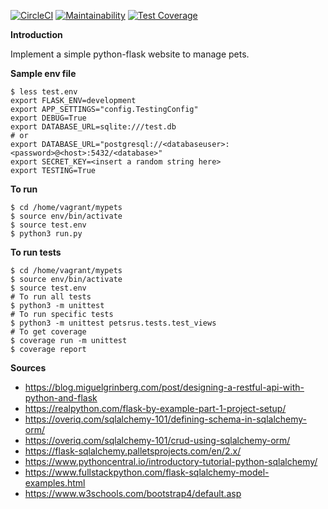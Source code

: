 [![CircleCI](https://circleci.com/gh/Eorate/petsrus.svg?style=shield)](https://circleci.com/gh/Eorate/petsrus)
[![Maintainability](https://api.codeclimate.com/v1/badges/f65b3b686e29acc8e177/maintainability)](https://codeclimate.com/github/Eorate/petsrus/maintainability)
[![Test Coverage](https://api.codeclimate.com/v1/badges/f65b3b686e29acc8e177/test_coverage)](https://codeclimate.com/github/Eorate/petsrus/test_coverage)

**Introduction**

Implement a simple python-flask website to manage pets.


**Sample env file**

```
$ less test.env
export FLASK_ENV=development
export APP_SETTINGS="config.TestingConfig"
export DEBUG=True
export DATABASE_URL=sqlite:///test.db
# or 
export DATABASE_URL="postgresql://<databaseuser>:<password>@<host>:5432/<database>"
export SECRET_KEY=<insert a random string here>
export TESTING=True                         
```

**To run**

```
$ cd /home/vagrant/mypets
$ source env/bin/activate
$ source test.env
$ python3 run.py
```

**To run tests**

```
$ cd /home/vagrant/mypets
$ source env/bin/activate
$ source test.env
# To run all tests
$ python3 -m unittest
# To run specific tests
$ python3 -m unittest petsrus.tests.test_views
# To get coverage
$ coverage run -m unittest
$ coverage report
```

**Sources**

- https://blog.miguelgrinberg.com/post/designing-a-restful-api-with-python-and-flask
- https://realpython.com/flask-by-example-part-1-project-setup/
- https://overiq.com/sqlalchemy-101/defining-schema-in-sqlalchemy-orm/
- https://overiq.com/sqlalchemy-101/crud-using-sqlalchemy-orm/
- https://flask-sqlalchemy.palletsprojects.com/en/2.x/
- https://www.pythoncentral.io/introductory-tutorial-python-sqlalchemy/
- https://www.fullstackpython.com/flask-sqlalchemy-model-examples.html
- https://www.w3schools.com/bootstrap4/default.asp
